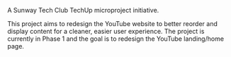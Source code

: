 A Sunway Tech Club TechUp microproject initiative.

This project aims to redesign the YouTube website to better reorder and display content for a cleaner, easier user experience. The project is currently in Phase 1 and the goal is to redesign the YouTube landing/home page.
